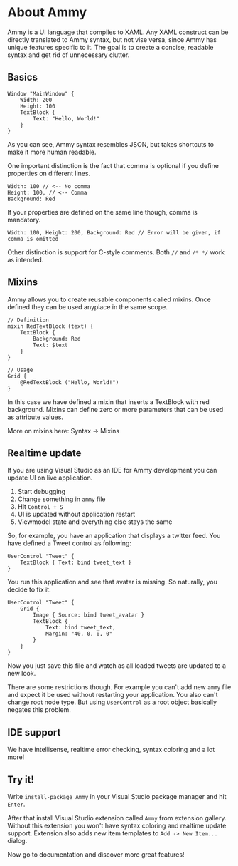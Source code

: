 # About Ammy

Ammy is a UI language that compiles to XAML. Any XAML construct can be directly translated to Ammy syntax, but not vise versa, since Ammy has unique features specific to it. The goal is to create a concise, readable syntax and get rid of unnecessary clutter.

## Basics

    Window "MainWindow" {
        Width: 200
        Height: 100
        TextBlock { 
            Text: "Hello, World!"
        }
    }

As you can see, Ammy syntax resembles JSON, but takes shortcuts to make it more human readable. 

One important distinction is the fact that comma is optional if you define properties on different lines.

    Width: 100 // <-- No comma
    Height: 100, // <-- Comma 
    Background: Red 

If your properties are defined on the same line though, comma is mandatory.

    Width: 100, Height: 200, Background: Red // Error will be given, if comma is omitted

Other distinction is support for C-style comments. Both `//` and `/* */` work as intended.

## Mixins

Ammy allows you to create reusable components called mixins. Once defined they can be used anyplace in the same scope.

    // Definition
    mixin RedTextBlock (text) {
        TextBlock {
            Background: Red
            Text: $text
        }
    }

    // Usage
    Grid {
        @RedTextBlock ("Hello, World!")
    }

In this case we have defined a mixin that inserts a TextBlock with red background. Mixins can define zero or more parameters that can be used as attribute values.

More on mixins here: Syntax -> Mixins

## Realtime update

If you are using Visual Studio as an IDE for Ammy development you can update UI on live application. 

1. Start debugging
2. Change something in `ammy` file 
3. Hit `Control + S`
4. UI is updated without application restart
5. Viewmodel state and everything else stays the same

So, for example, you have an application that displays a twitter feed. You have defined a Tweet control as following:

    UserControl "Tweet" {
        TextBlock { Text: bind tweet_text }
    }

You run this application and see that avatar is missing. So naturally, you 
decide to fix it:

    UserControl "Tweet" {
        Grid {
            Image { Source: bind tweet_avatar }
            TextBlock { 
                Text: bind tweet_text, 
                Margin: "40, 0, 0, 0"
            }
        }
    }

Now you just save this file and watch as all loaded tweets are updated to a new look.

There are some restrictions though. For example you can't add new `ammy` file and expect it be used without restarting your application. You also can't change root node type. But using `UserControl` as a root object basically negates this problem.

## IDE support

We have intellisense, realtime error checking, syntax coloring and a lot more!

## Try it!

Write `install-package Ammy` in your Visual Studio package manager and hit `Enter`.

After that install Visual Studio extension called `Ammy` from extension gallery. Without this extension you won't have syntax coloring and realtime update support. Extension also adds new item templates to `Add -> New Item...` dialog.

Now go to documentation and discover more great features!